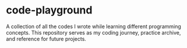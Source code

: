 # code-playground
A collection of all the codes I wrote while learning different programming concepts. This repository serves as my coding journey, practice archive, and reference for future projects.
